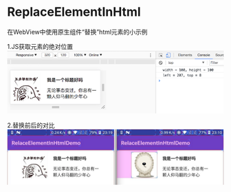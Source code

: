 # ReplaceElementInHtml
在WebView中使用原生组件“替换”html元素的小示例

1.JS获取元素的绝对位置
![](./Art/1.png)


2.替换前后的对比
![](./Art/2.png)


